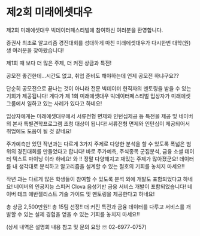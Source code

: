 # 제2회 미래에셋대우 

제2회 미래에셋대우 빅데이터페스티벌에 참여하신 여러분을 환영합니다.

증권사 최초로 알고리즘 경진대회를 성대하게 마친 미래에셋대우가 다시한번 대학(원)생 여러분을 찾아왔습니다!

제1회 때 보다 더 많은 주제, 더 커진 상금과 특전!

공모전 좋긴한데...시간도 없고, 취업 준비도 해야하는데 언제 공모전 하냐구요??

단순히 공모전으로 끝나는 것이 아니라 전문 빅데이터 현직자의 멘토링을 받을 수 있는 기회가 제공됩니다!
게다가 제 1회 미래에셋대우 빅데이터페스티벌 입상자가 미래에셋 그룹에서 일하고 있는 사례가 있다고 하네요!

입상자에게는 미래에셋대우에서 서류전형 면제와 인턴십제공 등 특전을 제공 및 네이버의 본사 특별견학프로그램 초청 대상이 됩니다!
서류전형 면제와 인턴십이 제공되어서 취업에도 도움이 될 것 같네요!

주가예측만 있던 작년과는 다르게 3가지 주제로 다양한 분석을 할 수 있도록 폭넓은 범위의 경진대회를 만들었다고 합니다!
바로 주가예측, 주식종목 군집분석, 금융 소셜 데이터 텍스트 마이닝 이라 하네요!
와 !! 정말 다양해지고 재밌는 주제가 많아졌군요!
데이터를 내 생각대로 분석하고 알고리즘을 설계할 수 있는 절호의 기회를 놓치지 마세요!!

작년 과는 다르게 많은 학생들이 참여할 수 있도록 분석 외에 개발도 포함되었다고 하네요!
네이버의 인공지능 스피커 Clova 음성기반 금융 서비스 개발이 포함되었습니다!
네이버 테크 에반젤리스트 기술 가이드 및 멘토링을 제공한다고 하네요!

총 상금 2,500만원!! 총 15팀 선정!!
더 커진 특전과 금융 데이터를 다루고 서비스를 개발할 수 있는 실제 경험을 얻을 수 있는 기회를 놓치지 마세요!!

(상세 내역은 설명회 내용 참고 및 문의 요망 ☏ 02-6977-0757)
